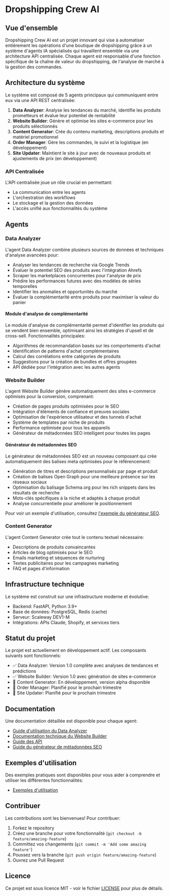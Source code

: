 # Dropshipping Crew AI

## Vue d'ensemble

Dropshipping Crew AI est un projet innovant qui vise à automatiser entièrement les opérations d'une boutique de dropshipping grâce à un système d'agents IA spécialisés qui travaillent ensemble via une architecture API centralisée. Chaque agent est responsable d'une fonction spécifique de la chaîne de valeur du dropshipping, de l'analyse de marché à la gestion des commandes.

## Architecture du système

Le système est composé de 5 agents principaux qui communiquent entre eux via une API REST centralisée:

1. **Data Analyzer**: Analyse les tendances du marché, identifie les produits prometteurs et évalue leur potentiel de rentabilité
2. **Website Builder**: Génère et optimise les sites e-commerce pour les produits sélectionnés
3. **Content Generator**: Crée du contenu marketing, descriptions produits et matériel promotionnel
4. **Order Manager**: Gère les commandes, le suivi et la logistique (en développement)
5. **Site Updater**: Maintient le site à jour avec de nouveaux produits et ajustements de prix (en développement)

### API Centralisée

L'API centralisée joue un rôle crucial en permettant:
- La communication entre les agents
- L'orchestration des workflows
- Le stockage et la gestion des données
- L'accès unifié aux fonctionnalités du système

## Agents

### Data Analyzer

L'agent Data Analyzer combine plusieurs sources de données et techniques d'analyse avancées pour:

- Analyser les tendances de recherche via Google Trends
- Évaluer le potentiel SEO des produits avec l'intégration Ahrefs
- Scraper les marketplaces concurrentes pour l'analyse de prix
- Prédire les performances futures avec des modèles de séries temporelles
- Identifier les anomalies et opportunités du marché
- Évaluer la complémentarité entre produits pour maximiser la valeur du panier

#### Module d'analyse de complémentarité

Le module d'analyse de complémentarité permet d'identifier les produits qui se vendent bien ensemble, optimisant ainsi les stratégies d'upsell et de cross-sell. Fonctionnalités principales:

- Algorithmes de recommandation basés sur les comportements d'achat
- Identification de patterns d'achat complémentaires
- Calcul des corrélations entre catégories de produits
- Suggestions pour la création de bundles et offres groupées
- API dédiée pour l'intégration avec les autres agents

### Website Builder

L'agent Website Builder génère automatiquement des sites e-commerce optimisés pour la conversion, comprenant:

- Création de pages produits optimisées pour le SEO
- Intégration d'éléments de confiance et preuves sociales
- Optimisation de l'expérience utilisateur et des tunnels d'achat
- Système de templates par niche de produits
- Performance optimisée pour tous les appareils
- Générateur de métadonnées SEO intelligent pour toutes les pages

#### Générateur de métadonnées SEO

Le générateur de métadonnées SEO est un nouveau composant qui crée automatiquement des balises meta optimisées pour le référencement:

- Génération de titres et descriptions personnalisés par page et produit
- Création de balises Open Graph pour une meilleure présence sur les réseaux sociaux
- Optimisation du balisage Schema.org pour les rich snippets dans les résultats de recherche
- Mots-clés spécifiques à la niche et adaptés à chaque produit
- Analyse concurrentielle pour améliorer le positionnement

Pour voir un exemple d'utilisation, consultez [l'exemple du générateur SEO](examples/seo_generator_example.py).

### Content Generator

L'agent Content Generator crée tout le contenu textuel nécessaire:

- Descriptions de produits convaincantes
- Articles de blog optimisés pour le SEO
- Emails marketing et séquences de nurturing
- Textes publicitaires pour les campagnes marketing
- FAQ et pages d'information

## Infrastructure technique

Le système est construit sur une infrastructure moderne et évolutive:

- Backend: FastAPI, Python 3.9+
- Base de données: PostgreSQL, Redis (cache)
- Serveur: Scaleway DEV1-M
- Intégrations: APIs Claude, Shopify, et services tiers

## Statut du projet

Le projet est actuellement en développement actif. Les composants suivants sont fonctionnels:

- ✅ Data Analyzer: Version 1.0 complète avec analyses de tendances et prédictions
- ✅ Website Builder: Version 1.0 avec génération de sites e-commerce
- 🔄 Content Generator: En développement, version alpha disponible
- 📅 Order Manager: Planifié pour le prochain trimestre
- 📅 Site Updater: Planifié pour le prochain trimestre

## Documentation

Une documentation détaillée est disponible pour chaque agent:

- [Guide d'utilisation du Data Analyzer](docs/data_analyzer_guide.md)
- [Documentation technique du Website Builder](docs/website_builder_technical.md)
- [Guide des API](docs/api_reference.md)
- [Guide du générateur de métadonnées SEO](docs/seo_generator_guide.md)

## Exemples d'utilisation

Des exemples pratiques sont disponibles pour vous aider à comprendre et utiliser les différentes fonctionnalités:

- [Exemples d'utilisation](examples/README.md)

## Contribuer

Les contributions sont les bienvenues! Pour contribuer:

1. Forkez le repository
2. Créez une branche pour votre fonctionnalité (`git checkout -b feature/amazing-feature`)
3. Committez vos changements (`git commit -m 'Add some amazing feature'`)
4. Poussez vers la branche (`git push origin feature/amazing-feature`)
5. Ouvrez une Pull Request

## Licence

Ce projet est sous licence MIT - voir le fichier [LICENSE](LICENSE) pour plus de détails.
